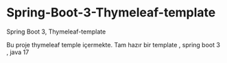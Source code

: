 # Spring-Boot-3-Thymeleaf-template
 Spring Boot 3, Thymeleaf-template

Bu proje thymeleaf temple içermekte.
Tam hazır bir template , spring boot 3 , java 17  